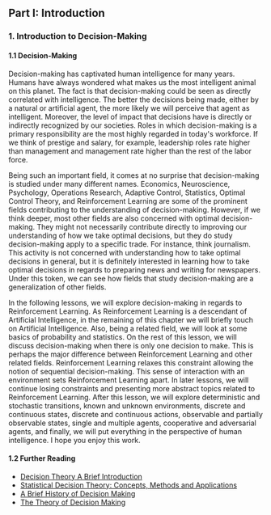 ## Part I: Introduction

### 1. Introduction to Decision-Making

#### 1.1 Decision-Making

Decision-making has captivated human intelligence for many years. Humans have always
wondered what makes us the most intelligent animal on this planet. The fact is that
decision-making could be seen as directly correlated with intelligence. The better
the decisions being made, either by a natural or artificial agent, the more likely we
will perceive that agent as intelligent. Moreover, the level of impact that decisions have
is directly or indirectly recognized by our societies. Roles in which decision-making
is a primary responsibility are the most highly regarded in today's workforce. If we
think of prestige and salary, for example, leadership roles rate higher than management 
and management rate higher than the rest of the labor force.

Being such an important field, it comes at no surprise that decision-making is studied
under many different names. Economics, Neuroscience, Psychology, Operations Research, Adaptive
Control, Statistics, Optimal Control Theory, and Reinforcement Learning are some of the prominent
fields contributing to the understanding of decision-making. However, if we think deeper, 
most other fields are also concerned with optimal decision-making. They might not
necessarily contribute directly to improving our understanding of how we take optimal 
decisions, but they do study decision-making apply to a specific trade. For instance,
think journalism. This activity is not concerned with understanding how to take optimal
decisions in general, but it is definitely interested in learning how to take optimal
decisions in regards to preparing news and writing for newspapers. Under this token, we
can see how fields that study decision-making are a generalization of other fields.

In the following lessons, we will explore decision-making in regards to Reinforcement
Learning. As Reinforcement Learning is a descendant of Artificial Intelligence, in the remaining
of this chapter we will briefly touch on Artificial Intelligence. Also, being a related field, 
we will look at some basics of probability and statistics. On the rest of this lesson, we
will discuss decision-making when there is only one decision to make. This is perhaps the major
difference between Reinforcement Learning and other related fields. Reinforcement Learning
relaxes this constraint allowing the notion of sequential decision-making.
This sense of interaction with an environment sets Reinforcement Learning apart. In later lessons,
we will continue losing constraints and presenting more abstract topics related to Reinforcement
Learning. After this lesson, we will explore deterministic and stochastic transitions, known
and unknown environments, discrete and continuous states, discrete and continuous actions,
observable and partially observable states, single and multiple agents, cooperative and
adversarial agents, and finally, we will put everything in the perspective of human
intelligence. I hope you enjoy this work.

#### 1.2 Further Reading

  * [Decision Theory A Brief Introduction](http://people.kth.se/~soh/decisiontheory.pdf)
  * [Statistical Decision Theory: Concepts, Methods and Applications](http://probability.ca/jeff/ftpdir/anjali0.pdf)
  * [A Brief History of Decision Making](https://hbr.org/2006/01/a-brief-history-of-decision-making)
  * [The Theory of Decision Making](http://worthylab.tamu.edu/courses_files/01_edwards_1954.pdf)
